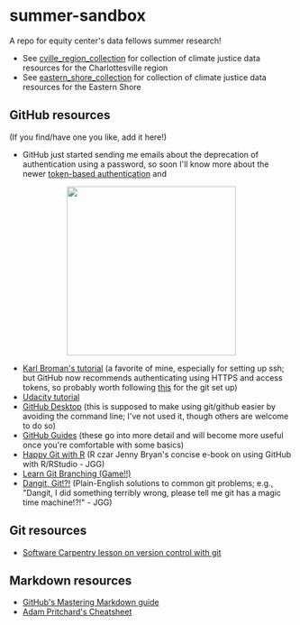 # summer-sandbox

A repo for equity center's data fellows summer research!

* See [cville_region_collection](https://github.com/virginiaequitycenter/summer-sandbox/tree/main/cville_region_collection) for collection of climate justice data resources for the Charlottesville region
* See [eastern_shore_collection](https://github.com/virginiaequitycenter/summer-sandbox/tree/main/eastern_shore_collection) for collection of climate justice data resources for the Eastern Shore


## GitHub resources

(If you find/have one you like, add it here!)

* GitHub just started sending me emails about the deprecation of authentication using a password, so soon I'll know more about the newer [token-based authentication](https://github.blog/2020-12-15-token-authentication-requirements-for-git-operations/) and

<p align="center">
<img src="https://media.giphy.com/media/oPaMc7VgynwOY/giphy.gif" width="300">
</p>

* [Karl Broman's tutorial](https://kbroman.org/github_tutorial/) (a favorite of mine, especially for setting up ssh; but GitHub now recommends authenticating using HTTPS and access tokens, so probably worth following [this](https://docs.github.com/en/github/getting-started-with-github/quickstart/set-up-git) for the git set up)
* [Udacity tutorial](https://www.udacity.com/blog/2015/06/a-beginners-git-github-tutorial.html)
* [GitHub Desktop](https://desktop.github.com/) (this is supposed to make using git/github easier by avoiding the command line; I've not used it, though others are welcome to do so)
* [GitHub Guides](https://guides.github.com/) (these go into more detail and will become more useful once you're comfortable with some basics)
* [Happy Git with R](https://happygitwithr.com/) (R czar Jenny Bryan's concise e-book on using GitHub with R/RStudio - JGG)
* [Learn Git Branching (Game!!)](https://learngitbranching.js.org/)
* [Dangit, Git!?!](https://dangitgit.com/en) (Plain-English solutions to common git problems; e.g., "Dangit, I did something terribly wrong, please tell me git has a magic time machine!?!" - JGG)

## Git resources

* [Software Carpentry lesson on version control with git](https://swcarpentry.github.io/git-novice/)

## Markdown resources

* [GitHub's Mastering Markdown guide](https://guides.github.com/features/mastering-markdown/)
* [Adam Pritchard's Cheatsheet](https://github.com/adam-p/markdown-here/wiki/Markdown-Cheatsheet)
